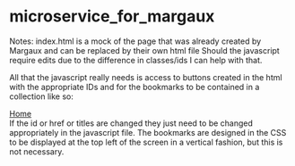# microservice_for_margaux

Notes: index.html is a mock of the page that was already created by Margaux and can be replaced by their own html file
Should the javascript require edits due to the difference in classes/ids I can help with that. 

All that the javascript really needs is access to buttons created in the html with the appropriate IDs and for the bookmarks to be contained in a collection like so:
        <div id = "b-container">
            <a id = "1" href = 'index.html'>Home</a>
        </div>
If the id or href or titles are changed they just need to be changed appropriately in the javascript file. 
The bookmarks are designed in the CSS to be displayed at the top left of the screen in a vertical fashion, but this is not necessary. 
